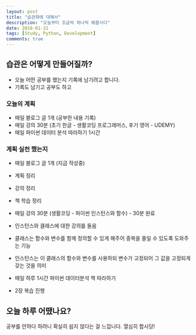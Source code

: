 ```yaml
---
layout: post
title: "습관화에 대해서" 
description: "오늘부터 조금씩 하나씩 해봅시다"
date: 2018-01-31
tags: [Study, Python, Development]
comments: true
---
```


## 습관은 어떻게 만들어질까?

- 오늘 어떤 공부를 했는지 기록에 남기려고 합니다. 
- 기록도 남기고 공부도 하고

### 오늘의 계획 

- 매일 블로그 글 1개 (공부한 내용 기록)
- 매일 강의 30분 (초기 한글 - 생활코딩 프로그래머스, 후기 영어 - UDEMY)
- 매일 파이썬 데이터 분석 따라하기 1시간


### 계획 실천 했는지 

- 매일 블로그 글 1개 (지금 작성중)
 - 계획 정리 
 - 강의 정리
 - 책 학습 정리 
 
- 매일 강의 30분 (생활코딩 - 파이썬 인스턴스와 함수) - 30분 완료 
 - 인스턴스와 클래스에 대한 강의를 들음 
 - 클래스는 함수와 변수를 함께 정의할 수 있게 해주어 중복을 줄일 수 있도록 도와주는 기능 
 - 인스턴스는 이 클래스의 함수와 변수를 사용하되 변수가 고정되어 그 값을 고정되게 갖는 것을 의미

- 매일 하루 1시간 파이썬 데이터분석 책 따라하기 
 - 2장 복습 진행


## 오늘 하루 어땠나요?

공부를 안하다 하려니 확실히 쉽지 않다는 걸 느낍니다. 열심히 합시당!
